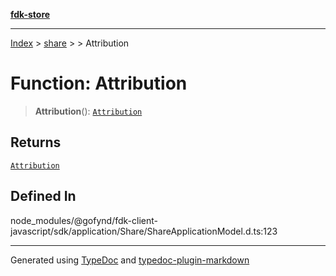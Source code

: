[**fdk-store**](../../../README.md)
***

[Index](../../../API.md) > [share](../../README.md) > [<internal>](../README.md) > Attribution

# Function: Attribution

> **Attribution**(): [`Attribution`](../type-aliases/type-alias.Attribution.md)

## Returns

[`Attribution`](../type-aliases/type-alias.Attribution.md)

## Defined In

node\_modules/@gofynd/fdk-client-javascript/sdk/application/Share/ShareApplicationModel.d.ts:123

***
Generated using [TypeDoc](https://typedoc.org/) and [typedoc-plugin-markdown](https://www.npmjs.com/package/typedoc-plugin-markdown)
